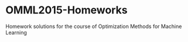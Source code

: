 # OMML2015-Homeworks
Homework solutions for the course of Optimization Methods for Machine Learning
